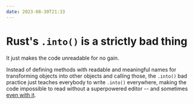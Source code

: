 ```yaml
---
date: 2023-08-30T21:33
---
```


# Rust's `.into()` is a strictly bad thing

It just makes the code unreadable for no gain.

Instead of defining methods with readable and meaningful names for transforming objects into other objects and calling those, the `.into()` bad practice just teaches everybody to write `.into()` everywhere, making the code impossible to read without a superpowered editor -- and sometimes [even with it](https://github.com/rust-lang/rust-analyzer/issues/15315).
